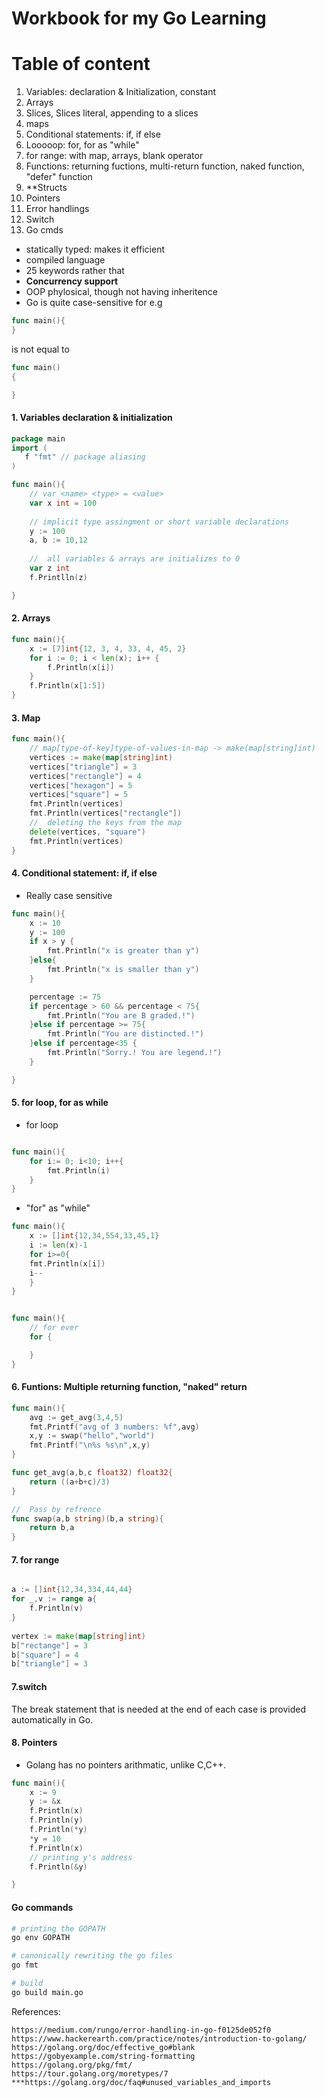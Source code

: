 # Workbook for my Go Learning

Table of content
===================
1. Variables: declaration & Initialization, constant 
2. Arrays 
3. Slices, Slices literal, appending to a slices
4. maps
5. Conditional statements: if, if else
6. Looooop: for, for as "while"
7. for range: with map, arrays, blank operator
8. Functions: returning fuctions, multi-return function, naked function, "defer" function
9. **Structs 
10. Pointers
11. Error handlings
12. Switch
13. Go cmds


* statically typed: makes it efficient
* compiled language
* 25 keywords rather that 
* **Concurrency support**
* OOP phylosical, though not having inheritence
* Go is quite case-sensitive
for e.g
```go
func main(){
}
```
is not equal to 
```go
func main()
{

}
```



#### 1. Variables declaration & initialization

```go
package main
import (
   f "fmt" // package aliasing
)

func main(){
    // var <name> <type> = <value>
    var x int = 100
    
    // implicit type assingment or short variable declarations
    y := 100
	a, b := 10,12
	
    //  all variables & arrays are initializes to 0
    var z int
    f.Printlln(z)

}
```



#### 2. Arrays

```go
func main(){
	x := [7]int{12, 3, 4, 33, 4, 45, 2}
	for i := 0; i < len(x); i++ {
		f.Println(x[i])
	}
	f.Println(x[1:5])
}

```



#### 3. Map
```go
func main(){
	// map[type-of-key]type-of-values-in-map -> make(map[string]int)
	vertices := make(map[string]int)
	vertices["triangle"] = 3
	vertices["rectangle"] = 4
	vertices["hexagon"] = 5
	vertices["square"] = 5
	fmt.Println(vertices)
	fmt.Println(vertices["rectangle"])
	//  deleting the keys from the map
	delete(vertices, "square")
	fmt.Println(vertices)
}
```

#### 4. Conditional statement: if, if else
* Really case sensitive
```go
func main(){
	x := 10
	y := 100
	if x > y {
		fmt.Println("x is greater than y")
	}else{
		fmt.Println("x is smaller than y")
	}

	percentage := 75
	if percentage > 60 && percentage < 75{
		fmt.Println("You are B graded.!")
	}else if percentage >= 75{
		fmt.Println("You are distincted.!")
	}else if percentage<35 {
		fmt.Println("Sorry.! You are legend.!")
	}

}
```

#### 5. for loop, for as while

* for loop
```go

func main(){
    for i:= 0; i<10; i++{
        fmt.Println(i)
    }
}
```

* "for" as "while"
```go
func main(){
    x := []int{12,34,554,33,45,1}
    i := len(x)-1
    for i>=0{
	fmt.Println(x[i])
	i--
	}
}


func main(){
	// for ever
	for {

	}
}
```

#### 6. Funtions: Multiple returning function, "naked" return
```go
func main(){
	avg := get_avg(3,4,5)
	fmt.Printf("avg of 3 numbers: %f",avg)
	x,y := swap("hello","world")
	fmt.Printf("\n%s %s\n",x,y)
}

func get_avg(a,b,c float32) float32{
	return ((a+b+c)/3)
}

//  Pass by refrence
func swap(a,b string)(b,a string){
	return b,a
}
```


#### 7. for range

```go

a := []int{12,34,334,44,44}
for _,v := range a{
	f.Println(v)
}
 
vertex := make(map[string]int)
b["rectange"] = 3
b["square"] = 4
b["triangle"] = 3
```




#### 7.switch
The break statement that is needed at the end of each case is provided automatically in Go.




#### 8.	Pointers
* Golang has no pointers arithmatic, unlike C,C++. 

```go
func main(){
	x := 9
	y := &x
	f.Println(x)
	f.Println(y)
	f.Println(*y)
	*y = 10
	f.Println(x)
	// printing y's address
	f.Println(&y)

}
```

#### Go commands

```bash
# printing the GOPATH
go env GOPATH

# canonically rewriting the go files
go fmt

# build
go build main.go


```


References:
```
https://medium.com/rungo/error-handling-in-go-f0125de052f0
https://www.hackerearth.com/practice/notes/introduction-to-golang/
https://golang.org/doc/effective_go#blank
https://gobyexample.com/string-formatting
https://golang.org/pkg/fmt/
https://tour.golang.org/moretypes/7
***https://golang.org/doc/faq#unused_variables_and_imports
```